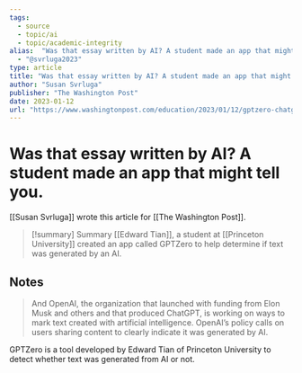 ```yaml
---
tags:
  - source
  - topic/ai
  - topic/academic-integrity
alias:  "Was that essay written by AI? A student made an app that might tell you."
  - "@svrluga2023"
type: article
title: "Was that essay written by AI? A student made an app that might tell you."
author: "Susan Svrluga"
publisher: "The Washington Post"
date: 2023-01-12
url: "https://www.washingtonpost.com/education/2023/01/12/gptzero-chatgpt-detector-ai/"
---
```

# Was that essay written by AI? A student made an app that might tell you.
[[Susan Svrluga]] wrote this article for [[The Washington Post]].

> [!summary] Summary
> [[Edward Tian]], a student at [[Princeton University]] created an app called GPTZero to help determine if text was generated by an AI.

## Notes
> And OpenAI, the organization that launched with funding from Elon Musk and others and that produced ChatGPT, is working on ways to mark text created with artificial intelligence. OpenAI’s policy calls on users sharing content to clearly indicate it was generated by AI.

GPTZero is a tool developed by Edward Tian of Princeton University to detect whether text was generated from AI or not.